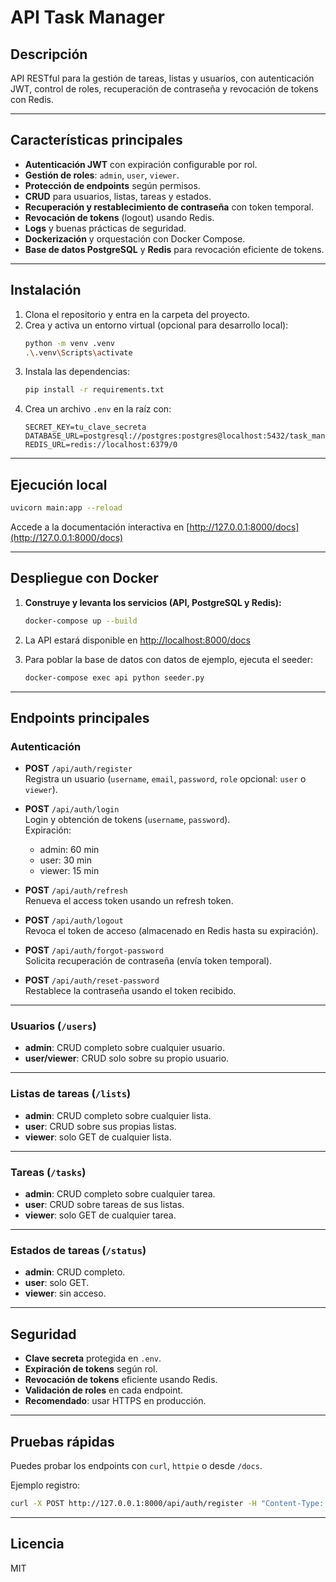 # API Task Manager

## Descripción

API RESTful para la gestión de tareas, listas y usuarios, con autenticación JWT, control de roles, recuperación de contraseña y revocación de tokens con Redis.

---

## Características principales

- **Autenticación JWT** con expiración configurable por rol.
- **Gestión de roles**: `admin`, `user`, `viewer`.
- **Protección de endpoints** según permisos.
- **CRUD** para usuarios, listas, tareas y estados.
- **Recuperación y restablecimiento de contraseña** con token temporal.
- **Revocación de tokens** (logout) usando Redis.
- **Logs** y buenas prácticas de seguridad.
- **Dockerización** y orquestación con Docker Compose.
- **Base de datos PostgreSQL** y **Redis** para revocación eficiente de tokens.

---

## Instalación

1. Clona el repositorio y entra en la carpeta del proyecto.
2. Crea y activa un entorno virtual (opcional para desarrollo local):
   ```bash
   python -m venv .venv
   .\.venv\Scripts\activate
   ```
3. Instala las dependencias:
   ```bash
   pip install -r requirements.txt
   ```
4. Crea un archivo `.env` en la raíz con:
   ```
   SECRET_KEY=tu_clave_secreta
   DATABASE_URL=postgresql://postgres:postgres@localhost:5432/task_manager
   REDIS_URL=redis://localhost:6379/0
   ```

---

## Ejecución local

```bash
uvicorn main:app --reload
```

Accede a la documentación interactiva en [http://127.0.0.1:8000/docs](http://127.0.0.1:8000/docs)

---

## Despliegue con Docker

1. **Construye y levanta los servicios (API, PostgreSQL y Redis):**

   ```bash
   docker-compose up --build
   ```

2. La API estará disponible en [http://localhost:8000/docs](http://localhost:8000/docs)

3. Para poblar la base de datos con datos de ejemplo, ejecuta el seeder:
   ```bash
   docker-compose exec api python seeder.py
   ```

---

## Endpoints principales

### Autenticación

- **POST** `/api/auth/register`  
  Registra un usuario (`username`, `email`, `password`, `role` opcional: `user` o `viewer`).

- **POST** `/api/auth/login`  
  Login y obtención de tokens (`username`, `password`).  
  Expiración:  
    - admin: 60 min  
    - user: 30 min  
    - viewer: 15 min

- **POST** `/api/auth/refresh`  
  Renueva el access token usando un refresh token.

- **POST** `/api/auth/logout`  
  Revoca el token de acceso (almacenado en Redis hasta su expiración).

- **POST** `/api/auth/forgot-password`  
  Solicita recuperación de contraseña (envía token temporal).

- **POST** `/api/auth/reset-password`  
  Restablece la contraseña usando el token recibido.

---

### Usuarios (`/users`)

- **admin**: CRUD completo sobre cualquier usuario.
- **user/viewer**: CRUD solo sobre su propio usuario.

---

### Listas de tareas (`/lists`)

- **admin**: CRUD completo sobre cualquier lista.
- **user**: CRUD sobre sus propias listas.
- **viewer**: solo GET de cualquier lista.

---

### Tareas (`/tasks`)

- **admin**: CRUD completo sobre cualquier tarea.
- **user**: CRUD sobre tareas de sus listas.
- **viewer**: solo GET de cualquier tarea.

---

### Estados de tareas (`/status`)

- **admin**: CRUD completo.
- **user**: solo GET.
- **viewer**: sin acceso.

---

## Seguridad

- **Clave secreta** protegida en `.env`.
- **Expiración de tokens** según rol.
- **Revocación de tokens** eficiente usando Redis.
- **Validación de roles** en cada endpoint.
- **Recomendado**: usar HTTPS en producción.

---

## Pruebas rápidas

Puedes probar los endpoints con `curl`, `httpie` o desde `/docs`.

Ejemplo registro:
```bash
curl -X POST http://127.0.0.1:8000/api/auth/register -H "Content-Type: application/json" -d "{\"username\":\"testuser\",\"email\":\"testuser@example.com\",\"password\":\"testpass\",\"role\":\"user\"}"
```

---

## Licencia

MIT